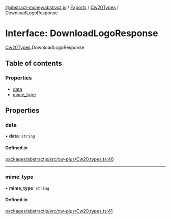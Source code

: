 [@abstract-money/abstract.js](../README.md) / [Exports](../modules.md) / [Cw20Types](../modules/Cw20Types.md) / DownloadLogoResponse

# Interface: DownloadLogoResponse

[Cw20Types](../modules/Cw20Types.md).DownloadLogoResponse

## Table of contents

### Properties

- [data](Cw20Types.DownloadLogoResponse.md#data)
- [mime\_type](Cw20Types.DownloadLogoResponse.md#mime_type)

## Properties

### data

• **data**: `string`

#### Defined in

[packages/abstractjs/src/cw-plus/Cw20.types.ts:40](https://github.com/AbstractSDK/frontend/blob/07410073/packages/abstractjs/src/cw-plus/Cw20.types.ts#L40)

___

### mime\_type

• **mime\_type**: `string`

#### Defined in

[packages/abstractjs/src/cw-plus/Cw20.types.ts:41](https://github.com/AbstractSDK/frontend/blob/07410073/packages/abstractjs/src/cw-plus/Cw20.types.ts#L41)
